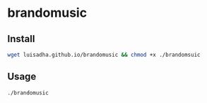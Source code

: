 # brandomusic

## Install

```sh
wget luisadha.github.io/brandomusic && chmod +x ./brandomsuic
```
## Usage

```sh
./brandomusic
```
